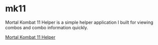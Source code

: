 # mk11

Mortal Kombat 11 Helper is a simple helper application I built for viewing combos and combo information quickly.

<a href="http://ryanisler.com/projects/mk11/">Mortal Kombat 11 Helper</a>

